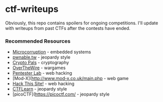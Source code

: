 # ctf-writeups

Obviously, this repo contains spoilers for ongoing competitions. I'll update with writeups from past CTFs after the contests have ended.

### Recommended Resources

- [Microcorruption](https://microcorruption.com/login) - embedded systems 
- [pwnable.tw](https://pwnable.tw/challenge/) - jeopardy style
- [Crypto Pals](https://cryptopals.com/) - cryptography
- [OverTheWire](https://overthewire.org/wargames/) - wargames
- [Pentester Lab](https://pentesterlab.com/) - web hacking
- [Mod-X](http://www.mod-x.co.uk/main.php - web game 
- [Hack This Site!](https://www.hackthissite.org/) - web hacking
- [CTFLearn](https://ctflearn.com/) - jeopardy style 
- [picoCTF](https://picoctf.com/ - jeopardy style 
